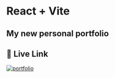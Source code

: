 # React + Vite
## My new personal portfolio

## 🔗 Live Link
[![portfolio](https://jamil0.netlify.app/)](https://jamil0.netlify.app/)
